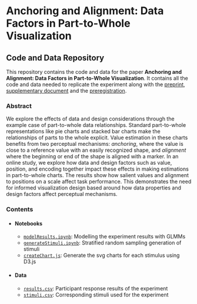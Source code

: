 # Anchoring and Alignment: Data Factors in Part-to-Whole Visualization
## Code and Data Repository
This repository contains the code and data for the paper **Anchoring and Alignment: Data Factors in Part-to-Whole Visualization**. It contains all the code and data needed to replicate the experiment along with the [preprint](pdf/25-VisShort-PartWhole-Preprint.pdf), [supplementary document](pdf/supplementaryDocument.pdf) and the [preregistration](https://osf.io/e36au/).

### Abstract

We explore the effects of data and design considerations through the example case of part-to-whole data relationships.
Standard part-to-whole representations like pie charts and stacked bar charts make the relationships of parts to the whole explicit.
Value estimation in these charts benefits from two perceptual mechanisms: _anchoring_, where the value is close to a reference value with an easily recognized shape, and _alignment_ where the beginning or end of the shape is aligned with a marker.
In an online study, we explore how data and design factors such as value, position, and encoding together impact these effects in making estimations in part-to-whole charts.
The results show how salient values and alignment to positions on a scale affect task performance.
This demonstrates the need for informed visualization design based around how data properties and design factors affect perceptual mechanisms.

### Contents
* #### Notebooks
    * [`modelResults.ipynb`](notebooks/modelResults.ipynb): Modelling the experiment results with GLMMs
    * [`generateStimuli.ipynb`](notebooks/generateStimuli.ipynb): Stratified random sampling generation of stimuli
    * [`createChart.js`](notebooks/createChart.js): Generate the svg charts for each stimulus using D3.js

* #### Data
    * [`results.csv`](data/results.csv): Participant response results of the experiment
    * [`stimuli.csv`](data/stimuli.csv): Corresponding stimuli used for the experiment
